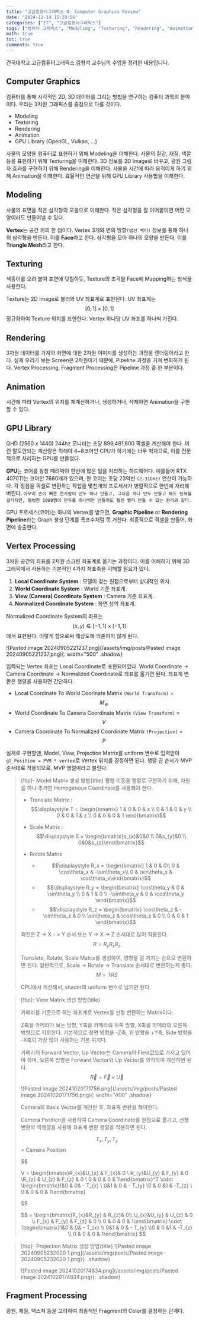 ```yaml
---
title: "고급컴퓨터그래픽스 0. Computer Graphics Review"
date: "2024-12-14 15:20:56"
categories: ["IT", "고급컴퓨터그래픽스"]
tags: ["컴퓨터 그래픽스", "Modeling", "Texturing", "Rendering", "Animation", "GPU Library", "Vertex Processing", "Graphic Pipeline"]
math: true
toc: true
comments: true
---
```


건국대학교 고급컴퓨터그래픽스 김형석 교수님의 수업을 정리한 내용입니다.

## Computer Graphics

컴퓨터를 통해 시각적인 2D, 3D 데이터를 그리는 방법을 연구하는 컴퓨터 과학의 분야이다. 우리는 3차원 그래픽스를 중점으로 다룰 것이다.

- Modeling
- Texturing
- Rendering
- Animation
- GPU Library (OpenGL, Vulkan, ...)

사물의 모양을 컴퓨터로 표현하기 위해 Modeling을 이해한다.
사물의 질감, 재질, 색깔 등을 표현하기 위해 Texturing을 이해한다.
3D 정보를 2D Image로 바꾸고, 광원 그림자 효과를 구현하기 위해 Rendering을 이해한다.
사물을 시간에 따라 움직이게 하기 위해 Animation을 이해한다.
효율적인 연산을 위해 GPU Library 사용법을 이해한다.

## Modeling

사물의 표면을 작은 삼각형의 모음으로 이해한다. 작은 삼각형을 잘 이어붙이면 어떤 모양이라도 만들어낼 수 있다.

**Vertex**는 공간 위의 한 점이다. Vertex 3개와 면의 방향`(법선 벡터)` 정보를 통해 하나의 삼각형을 만든다. 이를 **Face**라고 한다. 삼각형을 모아 하나의 모양을 만든다. 이를 **Triangle Mesh**라고 한다.

## Texturing

색종이를 오려 붙여 표면에 덧칠하듯, Texture의 조각을 Face에 Mapping하는 방식을 사용한다.

Texture는 2D Image로 불러와 UV 좌표계로 표현된다. UV 좌표계는 $$[0,1] \times [0,1]$$ 정규화하여 Texture 위치를 표현한다. Vertex 하나당 UV 좌표를 하나씩 가진다.

## Rendering

3차원 데이터를 가져와 화면에 대한 2차원 이미지를 생성하는 과정을 렌더링이라고 한다. 실제 우리가 보는 Screen은 2차원이기 때문에, Pipeline 과정을 거쳐 변화하게 된다. Vertex Processing, Fragment Processing은 Pipeline 과정 중 한 부분이다.

## Animation

시간에 따라 Vertex의 위치를 재계산하거나, 생성하거나, 삭제하면 Animation을 구현할 수 있다.

## GPU Library

QHD (2560 x 1440) 244hz 모니터는 초당 899,481,600 픽셀을 계산해야 한다. 이런 말도안되는 계산량은 끽해야 4~8코어인 CPU가 하기에는 너무 벅차므로, 이를 전문적으로 처리하는 GPU를 만들었다.

**GPU**는 코어를 왕창 때려박아 한번에 많은 일을 처리하는 하드웨어다. 예를들어 RTX 4070TI는 코어만 7680개가 있으며, 한 코어는 초당 23억번 `(2.31GHz)` 연산이 가능하다. 각 정점을 픽셀로 변환하는 작업을 몇천개의 프로세서가 병렬적으로 한번에 처리해버린다.
`아무리 손이 빠른 한사람이 만두 하나 만들고, 그다음 하나 만두 만들고 해도 한세월 걸리지만, 평범한 1000명이 만두를 하나씩만 만들어도 훨씬 빨리 만들 수 있는 원리와 같다.` 

GPU 프로세스(코어)는 하나의 Vertex를 받으면, **Graphic Pipeline** or **Rendering Pipeline**라는 Graph 생성 단계를 폭포수처럼 쭉 거친다. 최종적으로 픽셀을 만들어, 화면에 송출한다.

## Vertex Processing

3차원 공간의 좌표를 2차원 스크린 좌표계로 옮기는 과정이다. 이를 이해하기 위해 3D 그래픽에서 사용하는 기본적인 4가지 좌표축을 이해할 필요가 있다.

1. **Local Coordinate System** : 모델이 갖는 원점으로부터 상대적인 위치.
2. **World Coordinate System** : World 기준 좌표계.
3. **View (Camera) Coordinate System** : Camera 기준 좌표계. 
4. **Normalized Coordinate System** : 화면 상의 좌표계. 

Normalized Coordinate System의 좌표는 $$(x,y) \in [-1,1] \times [-1,1]$$에서 표현된다. 이렇게 함으로써 해상도에 의존하지 않게 된다.

![Pasted image 20240905221237.png](/assets/img/posts/Pasted image 20240905221237.png){: width="500" .shadow}

입력되는 Vertex 좌표는 Local Coordinate로 표현되어있다. World Coordinate -> Camera Coordinate -> Normalized Coordinate로 좌표를 옮기면 된다. 좌표계 변환은 행렬을 사용하면 간단하다.

- Local Coordinate To World Coorinate Matrix `(World Transform)` = $$M_{w}$$
- World Coordinate To Camera Coordinate Matrix `(View Transform)` = $$V$$
- Camera Coordinate To Normalized Coordinate Matrix `(Projection)` = $$P$$

실제로 구현할땐, Model, View, Projection Matrix를 uniform 변수로 입력받아 `gl_Position = PVM * vertex`로 Vertex 위치를 결정하면 된다. 행렬 곱 순서가 MVP 순서대로 적용되므로, MVP 행렬이라고 불린다.

> [!tip]- Model Matrix 생성 방법{title}
> 평행 이동을 행렬로 구현하기 위해, 차원을 하나 추가한 Homogenous Coordinate를 사용해야 한다.
> 
> - Translate Matrix : $$\displaystyle T = \begin{bmatrix} 1 & 0 & 0 & x \\ 0 & 1 & 0 & y \\ 0 & 0 & 1 & z \\ 0 & 0 & 0 & 1 \end{bmatrix}$$
> 
> - Scale Matrix : $$\displaystyle S = \begin{bmatrix}s_{x}&0&0 \\ 0&s_{y}&0 \\  0&0&s_{z}\end{bmatrix}$$
> 
> - Rotate Matrix
>      - $$\displaystyle R_x = \begin{bmatrix} 1 & 0 & 0\\ 0 & \cos\theta_x & -\sin\theta_x\\ 0 & \sin\theta_x & \cos\theta_x\end{bmatrix}$$
>      - $$\displaystyle R_y = \begin{bmatrix} \cos\theta_y & 0 & \sin\theta_y \\ 0 & 1 & 0 \\ -\sin\theta_y & 0 & \cos\theta_y \end{bmatrix}$$
>      - $$\displaystyle R_z = \begin{bmatrix} \cos\theta_z & -\sin\theta_z & 0 \\ \sin\theta_z & \cos\theta_z & 0 \\ 0 & 0 & 1 \end{bmatrix}​​$$
> 
> 회전은 Z -> X - > Y 순서 또는 Y -> X -> Z 순서대로 많이 적용된다. $$R = R_{y} R_{x} R_{z}$$
> 
> Translate, Rotate, Scale Matrix를 생성하여, 영향을 덜 끼치는 순으로 변환하면 된다.
> 일반적으로, Scale -> Rotate -> Translate 순서대로 변환하는게 좋다. $$M = TRS$$
> 
> CPU에서 계산해서, shader의 uniform 변수로 넘기면 된다.

> [!tip]- View Matrix 생성 방법{title}
> 
> 카메라를 기준으로 하는 좌표계로 Vertex를 선형 변환하는 Matrix이다.
> 
> Z축을 카메라가 보는 방향, Y축을 카메라의 위쪽 방향, X축을 카메라의 오른쪽 방향으로 지정한다. 기본적으로 정면 방향을 -Z축, 위 방향을 +Y축, Side 방향을 -X축이 가장 많이 사용하는 기본 위치다.
> 
> 카메라의 Forward Vector, Up Vector는 Camera의 Field값으로 가지고 있어야 하며, 오른쪽 방향은 Forward Vector와 Up Vector를 외적하여 계산하면 된다. $$\vec{R} = \vec{F} \times \vec{U}$$
> 
> ![Pasted image 20241020171756.png](/assets/img/posts/Pasted image 20241020171756.png){: width="400" .shadow}
> 
> Camera의 Basis Vector를 계산한 후, 좌표계 변환을 해야한다.
> 
> Camera Position을 사용하여 Camera Coordinate를 원점으로 옮기고,
> 선형 변환의 역행렬을 사용해 좌표계 변환 행렬을 적용하면 된다.
> 
> $$T_{x}, T_{y}, T_{z}$$ = Camera Position
> 
> 
> 
> $$
> 
> V = \begin{bmatrix}R_{x}&U_{x} & F_{x}& 0 \\ R_{y}&U_{y} & F_{y} & 0 \\R_{z} & U_{z}  & F_{z} & 0 \\ 0 & 0 & 0 & 1\end{bmatrix}^T \cdot \begin{bmatrix}1&0 & 0& - T_{x} \\ 0&1 & 0 & - T_{y} \\0 & 0  &1 & -T_{z} \\ 0 & 0 & 0 & 1\end{bmatrix}
> 
> $$
> 
> 
> 
> $$
> = \begin{bmatrix}R_{x}&R_{y} & R_{z}& 0\\ U_{x}&U_{y} & U_{z} & 0 \\ F_{x} & F_{y}  & F_{z} & 0 \\ 0 & 0 & 0 & 1\end{bmatrix} \cdot \begin{bmatrix}1&0 & 0& - T_{x} \\ 0&1 & 0 & - T_{y} \\0 & 0  &1 & -T_{z} \\ 0 & 0 & 0 & 1\end{bmatrix}
> $$
> 
> 

> [!tip]- Projection Matrix 생성 방법{title}
> ![Pasted image 20240905232020 1.png](/assets/img/posts/Pasted image 20240905232020 1.png){: .shadow}
> 
> ![Pasted image 20241020174834.png](/assets/img/posts/Pasted image 20241020174834.png){: .shadow}

## Fragment Processing

광원, 재질, 텍스쳐 등을 고려하여 최종적인 Fragment의 Color를 결정하는 단계다.